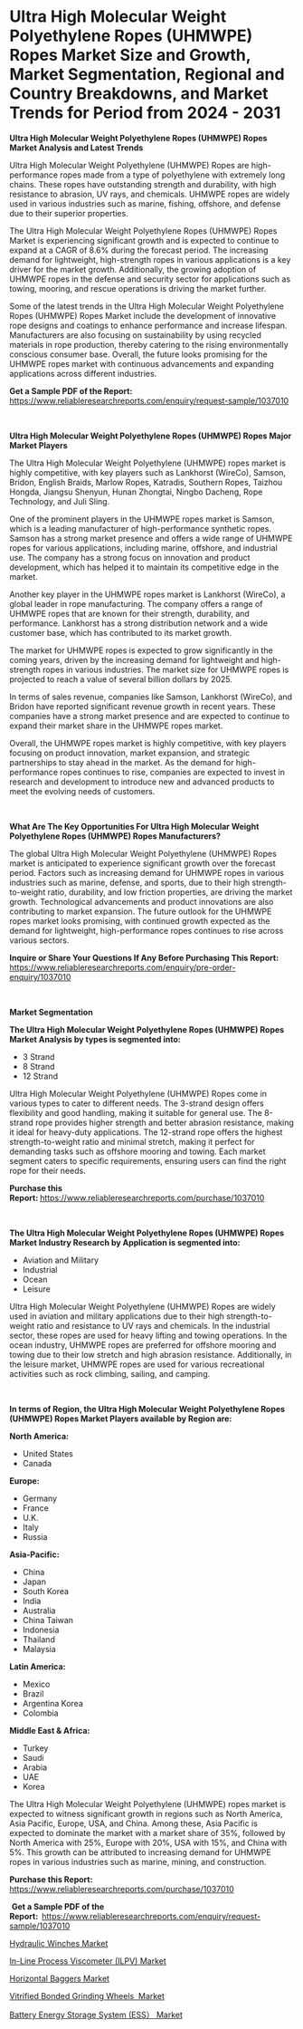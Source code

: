 <p><h1>Ultra High Molecular Weight Polyethylene Ropes (UHMWPE) Ropes Market Size and Growth, Market Segmentation, Regional and Country Breakdowns, and Market Trends for Period from 2024 -  2031</h1></p><p><strong>Ultra High Molecular Weight Polyethylene Ropes (UHMWPE) Ropes Market Analysis and Latest Trends</strong></p>
<p><p>Ultra High Molecular Weight Polyethylene (UHMWPE) Ropes are high-performance ropes made from a type of polyethylene with extremely long chains. These ropes have outstanding strength and durability, with high resistance to abrasion, UV rays, and chemicals. UHMWPE ropes are widely used in various industries such as marine, fishing, offshore, and defense due to their superior properties.</p><p>The Ultra High Molecular Weight Polyethylene Ropes (UHMWPE) Ropes Market is experiencing significant growth and is expected to continue to expand at a CAGR of 8.6% during the forecast period. The increasing demand for lightweight, high-strength ropes in various applications is a key driver for the market growth. Additionally, the growing adoption of UHMWPE ropes in the defense and security sector for applications such as towing, mooring, and rescue operations is driving the market further.</p><p>Some of the latest trends in the Ultra High Molecular Weight Polyethylene Ropes (UHMWPE) Ropes Market include the development of innovative rope designs and coatings to enhance performance and increase lifespan. Manufacturers are also focusing on sustainability by using recycled materials in rope production, thereby catering to the rising environmentally conscious consumer base. Overall, the future looks promising for the UHMWPE ropes market with continuous advancements and expanding applications across different industries.</p></p>
<p><strong>Get a Sample PDF of the Report:&nbsp;</strong> <a href="https://www.reliableresearchreports.com/enquiry/request-sample/1037010">https://www.reliableresearchreports.com/enquiry/request-sample/1037010</a></p>
<p>&nbsp;</p>
<p><strong>Ultra High Molecular Weight Polyethylene Ropes (UHMWPE) Ropes Major Market Players</strong></p>
<p><p>The Ultra High Molecular Weight Polyethylene (UHMWPE) ropes market is highly competitive, with key players such as Lankhorst (WireCo), Samson, Bridon, English Braids, Marlow Ropes, Katradis, Southern Ropes, Taizhou Hongda, Jiangsu Shenyun, Hunan Zhongtai, Ningbo Dacheng, Rope Technology, and Juli Sling.</p><p>One of the prominent players in the UHMWPE ropes market is Samson, which is a leading manufacturer of high-performance synthetic ropes. Samson has a strong market presence and offers a wide range of UHMWPE ropes for various applications, including marine, offshore, and industrial use. The company has a strong focus on innovation and product development, which has helped it to maintain its competitive edge in the market.</p><p>Another key player in the UHMWPE ropes market is Lankhorst (WireCo), a global leader in rope manufacturing. The company offers a range of UHMWPE ropes that are known for their strength, durability, and performance. Lankhorst has a strong distribution network and a wide customer base, which has contributed to its market growth.</p><p>The market for UHMWPE ropes is expected to grow significantly in the coming years, driven by the increasing demand for lightweight and high-strength ropes in various industries. The market size for UHMWPE ropes is projected to reach a value of several billion dollars by 2025.</p><p>In terms of sales revenue, companies like Samson, Lankhorst (WireCo), and Bridon have reported significant revenue growth in recent years. These companies have a strong market presence and are expected to continue to expand their market share in the UHMWPE ropes market.</p><p>Overall, the UHMWPE ropes market is highly competitive, with key players focusing on product innovation, market expansion, and strategic partnerships to stay ahead in the market. As the demand for high-performance ropes continues to rise, companies are expected to invest in research and development to introduce new and advanced products to meet the evolving needs of customers.</p></p>
<p>&nbsp;</p>
<p><strong>What Are The Key Opportunities For Ultra High Molecular Weight Polyethylene Ropes (UHMWPE) Ropes Manufacturers?</strong></p>
<p><p>The global Ultra High Molecular Weight Polyethylene (UHMWPE) Ropes market is anticipated to experience significant growth over the forecast period. Factors such as increasing demand for UHMWPE ropes in various industries such as marine, defense, and sports, due to their high strength-to-weight ratio, durability, and low friction properties, are driving the market growth. Technological advancements and product innovations are also contributing to market expansion. The future outlook for the UHMWPE ropes market looks promising, with continued growth expected as the demand for lightweight, high-performance ropes continues to rise across various sectors.</p></p>
<p><strong>Inquire or Share Your Questions If Any Before Purchasing This Report:</strong> <a href="https://www.reliableresearchreports.com/enquiry/pre-order-enquiry/1037010">https://www.reliableresearchreports.com/enquiry/pre-order-enquiry/1037010</a></p>
<p>&nbsp;</p>
<p><strong>Market Segmentation</strong></p>
<p><strong>The Ultra High Molecular Weight Polyethylene Ropes (UHMWPE) Ropes Market Analysis by types is segmented into:</strong></p>
<p><ul><li>3 Strand</li><li>8 Strand</li><li>12 Strand</li></ul></p>
<p><p>Ultra High Molecular Weight Polyethylene (UHMWPE) Ropes come in various types to cater to different needs. The 3-strand design offers flexibility and good handling, making it suitable for general use. The 8-strand rope provides higher strength and better abrasion resistance, making it ideal for heavy-duty applications. The 12-strand rope offers the highest strength-to-weight ratio and minimal stretch, making it perfect for demanding tasks such as offshore mooring and towing. Each market segment caters to specific requirements, ensuring users can find the right rope for their needs.</p></p>
<p><strong>Purchase this Report:&nbsp;</strong><a href="https://www.reliableresearchreports.com/purchase/1037010">https://www.reliableresearchreports.com/purchase/1037010</a></p>
<p>&nbsp;</p>
<p><strong>The Ultra High Molecular Weight Polyethylene Ropes (UHMWPE) Ropes Market Industry Research by Application is segmented into:</strong></p>
<p><ul><li>Aviation and Military</li><li>Industrial</li><li>Ocean</li><li>Leisure</li></ul></p>
<p><p>Ultra High Molecular Weight Polyethylene (UHMWPE) Ropes are widely used in aviation and military applications due to their high strength-to-weight ratio and resistance to UV rays and chemicals. In the industrial sector, these ropes are used for heavy lifting and towing operations. In the ocean industry, UHMWPE ropes are preferred for offshore mooring and towing due to their low stretch and high abrasion resistance. Additionally, in the leisure market, UHMWPE ropes are used for various recreational activities such as rock climbing, sailing, and camping.</p></p>
<p>&nbsp;</p>
<p><strong>In terms of Region, the Ultra High Molecular Weight Polyethylene Ropes (UHMWPE) Ropes Market Players available by Region are:</strong></p>
<p>
    <p> <strong> North America: </strong>
        <ul>
            <li>United States</li>
            <li>Canada</li>
        </ul>
        </p> 
    <p> <strong> Europe: </strong>
        <ul>
            <li>Germany</li>
            <li>France</li>
            <li>U.K.</li>
            <li>Italy</li>
            <li>Russia</li>
        </ul>
        </p> 
    <p> <strong> Asia-Pacific: </strong>
        <ul>
            <li>China</li>
            <li>Japan</li>
            <li>South Korea</li>
            <li>India</li>
            <li>Australia</li>
            <li>China Taiwan</li>
            <li>Indonesia</li>
            <li>Thailand</li>
            <li>Malaysia</li>
        </ul>
        </p> 
    <p> <strong> Latin America: </strong>
        <ul>
            <li>Mexico</li>
            <li>Brazil</li>
            <li>Argentina Korea</li>
            <li>Colombia</li>
        </ul>
        </p> 
    <p> <strong> Middle East & Africa: </strong>
        <ul>
            <li>Turkey</li>
            <li>Saudi</li>
            <li>Arabia</li>
            <li>UAE</li>
            <li>Korea</li>
        </ul>
    </p>
    </p>
<p><p>The Ultra High Molecular Weight Polyethylene (UHMWPE) ropes market is expected to witness significant growth in regions such as North America, Asia Pacific, Europe, USA, and China. Among these, Asia Pacific is expected to dominate the market with a market share of 35%, followed by North America with 25%, Europe with 20%, USA with 15%, and China with 5%. This growth can be attributed to increasing demand for UHMWPE ropes in various industries such as marine, mining, and construction.</p></p>
<p><strong>Purchase this Report: </strong><a href="https://www.reliableresearchreports.com/purchase/1037010">https://www.reliableresearchreports.com/purchase/1037010</a></p>
<p>&nbsp;<strong>Get a Sample PDF of the Report:&nbsp;&nbsp;</strong><a href="https://www.reliableresearchreports.com/enquiry/request-sample/1037010">https://www.reliableresearchreports.com/enquiry/request-sample/1037010</a></p>
<p><strong></strong></p>
<p><p><a href="https://medium.com/@mildredlawson1937/hydraulic-winches-market-size-cagr-trends-2024-2030-a54eecdf2c05">Hydraulic Winches Market</a></p><p><a href="https://github.com/sonuprakash1/Market-Research-Report-List-1/blob/main/in-line-process-viscometer-ilpv-market.md">In-Line Process Viscometer (ILPV) Market</a></p><p><a href="https://medium.com/@shirleysullivan73/horizontal-baggers-market-trends-and-market-analysis-forecasted-for-period-2024-2031-801234d5c89c">Horizontal Baggers Market</a></p><p><a href="https://medium.com/@shirleysullivan73/vitrified-bonded-grinding-wheels-nbsp-market-trends-and-market-analysis-forecasted-for-period-2473c23f56d0">Vitrified Bonded Grinding Wheels  Market</a></p><p><a href="https://github.com/jhcraigie/Market-Research-Report-List-1/blob/main/battery-energy-storage-system-ess-market.md">Battery Energy Storage System (ESS） Market</a></p></p>